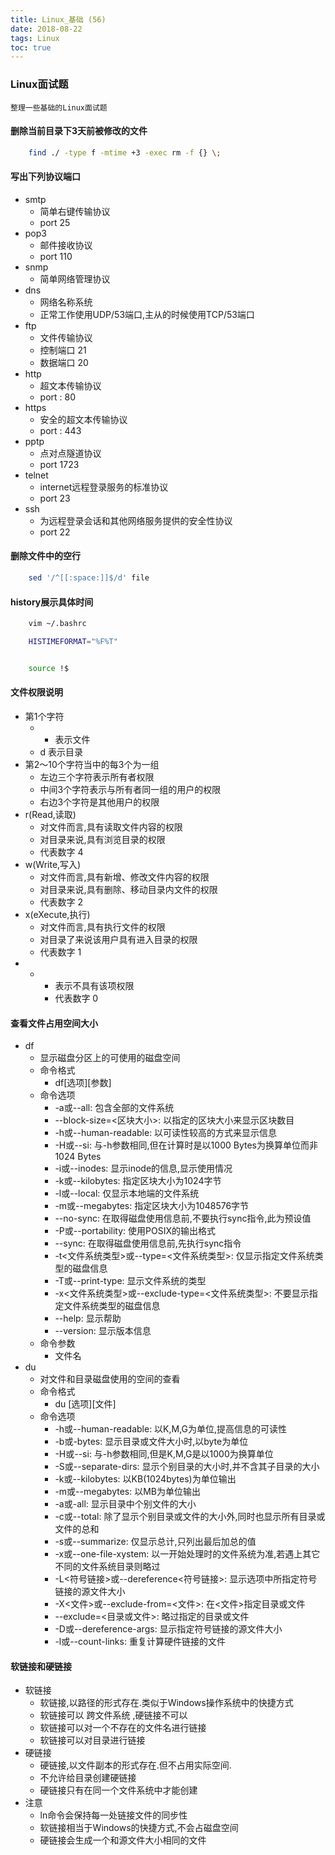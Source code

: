 ```yaml
---
title: Linux_基础 (56)
date: 2018-08-22
tags: Linux
toc: true
---
```


### Linux面试题
    整理一些基础的Linux面试题

<!-- more -->

#### 删除当前目录下3天前被修改的文件
```bash
    find ./ -type f -mtime +3 -exec rm -f {} \;
```

#### 写出下列协议端口
- smtp
    * 简单右键传输协议
    * port 25
- pop3
    * 邮件接收协议
    * port 110
- snmp
    * 简单网络管理协议
- dns
    * 网络名称系统
    * 正常工作使用UDP/53端口,主从的时候使用TCP/53端口
- ftp
    * 文件传输协议
    * 控制端口 21
    * 数据端口 20
- http
    * 超文本传输协议
    * port : 80
- https
    * 安全的超文本传输协议
    * port : 443
- pptp
    * 点对点隧道协议
    * port 1723
- telnet
    * internet远程登录服务的标准协议
    * port 23
- ssh
    * 为远程登录会话和其他网络服务提供的安全性协议
    * port 22

#### 删除文件中的空行
```bash
    sed '/^[[:space:]]$/d' file
```

#### history展示具体时间
```bash
    vim ~/.bashrc

    HISTIMEFORMAT="%F%T"


    source !$
```

#### 文件权限说明
- 第1个字符
    * - 表示文件
    * d 表示目录
- 第2～10个字符当中的每3个为一组
    * 左边三个字符表示所有者权限
    * 中间3个字符表示与所有者同一组的用户的权限
    * 右边3个字符是其他用户的权限
- r(Read,读取)
    * 对文件而言,具有读取文件内容的权限
    * 对目录来说,具有浏览目录的权限
    * 代表数字 4
- w(Write,写入)
    * 对文件而言,具有新增、修改文件内容的权限
    * 对目录来说,具有删除、移动目录内文件的权限
    * 代表数字 2
- x(eXecute,执行)
    * 对文件而言,具有执行文件的权限
    * 对目录了来说该用户具有进入目录的权限
    * 代表数字 1
- -
    * 表示不具有该项权限
    * 代表数字 0

#### 查看文件占用空间大小
- df
    * 显示磁盘分区上的可使用的磁盘空间
    * 命令格式
        * df[选项][参数]
    * 命令选项
        * -a或--all: 包含全部的文件系统
        * --block-size=<区块大小>: 以指定的区块大小来显示区块数目
        * -h或--human-readable: 以可读性较高的方式来显示信息
        * -H或--si: 与-h参数相同,但在计算时是以1000 Bytes为换算单位而非1024 Bytes
        * -i或--inodes: 显示inode的信息,显示使用情况
        * -k或--kilobytes: 指定区块大小为1024字节
        * -l或--local: 仅显示本地端的文件系统
        * -m或--megabytes: 指定区块大小为1048576字节
        * --no-sync: 在取得磁盘使用信息前,不要执行sync指令,此为预设值
        * -P或--portability: 使用POSIX的输出格式
        * --sync: 在取得磁盘使用信息前,先执行sync指令
        * -t<文件系统类型>或--type=<文件系统类型>: 仅显示指定文件系统类型的磁盘信息
        * -T或--print-type: 显示文件系统的类型
        * -x<文件系统类型>或--exclude-type=<文件系统类型>: 不要显示指定文件系统类型的磁盘信息
        * --help: 显示帮助
        * --version: 显示版本信息
    * 命令参数
        * 文件名
- du
    * 对文件和目录磁盘使用的空间的查看
    * 命令格式
        * du [选项][文件]
    * 命令选项
        * -h或--human-readable: 以K,M,G为单位,提高信息的可读性
        * -b或-bytes: 显示目录或文件大小时,以byte为单位
        * -H或--si: 与-h参数相同,但是K,M,G是以1000为换算单位
        * -S或--separate-dirs: 显示个别目录的大小时,并不含其子目录的大小
        * -k或--kilobytes: 以KB(1024bytes)为单位输出
        * -m或--megabytes: 以MB为单位输出
        * -a或-all: 显示目录中个别文件的大小
        * -c或--total: 除了显示个别目录或文件的大小外,同时也显示所有目录或文件的总和
        * -s或--summarize: 仅显示总计,只列出最后加总的值
        * -x或--one-file-xystem: 以一开始处理时的文件系统为准,若遇上其它不同的文件系统目录则略过
        * -L<符号链接>或--dereference<符号链接>: 显示选项中所指定符号链接的源文件大小
        * -X<文件>或--exclude-from=<文件>: 在<文件>指定目录或文件
        * --exclude=<目录或文件>: 略过指定的目录或文件
        * -D或--dereference-args: 显示指定符号链接的源文件大小
        * -l或--count-links: 重复计算硬件链接的文件

#### 软链接和硬链接
- 软链接
    * 软链接,以路径的形式存在.类似于Windows操作系统中的快捷方式
    * 软链接可以 跨文件系统 ,硬链接不可以
    * 软链接可以对一个不存在的文件名进行链接
    * 软链接可以对目录进行链接
- 硬链接
    * 硬链接,以文件副本的形式存在.但不占用实际空间.
    * 不允许给目录创建硬链接
    * 硬链接只有在同一个文件系统中才能创建
- 注意
    * ln命令会保持每一处链接文件的同步性
    * 软链接相当于Windows的快捷方式,不会占磁盘空间
    * 硬链接会生成一个和源文件大小相同的文件
